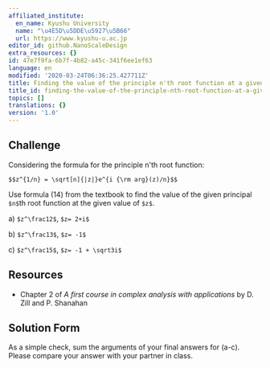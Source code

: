 ```yaml
---
affiliated_institute:
  en_name: Kyushu University
  name: "\u4E5D\u5DDE\u5927\u5B66"
  url: https://www.kyushu-u.ac.jp
editor_id: github.NanoScaleDesign
extra_resources: {}
id: 47e7f9fa-6b7f-4b82-a45c-341f6ee1ef63
language: en
modified: '2020-03-24T06:36:25.427711Z'
title: Finding the value of the principle n'th root function at a given value of z
title_id: finding-the-value-of-the-principle-nth-root-function-at-a-given-value-of-z
topics: []
translations: {}
version: '1.0'
---
```


## Challenge

Considering the formula for the principle n'th root function:

`$$z^{1/n} = \sqrt[n]{|z|}e^{i {\rm arg}(z)/n}$$`

Use formula (14) from the textbook to find the value of the given principal `$n$`th root function at the given value of `$z$`. 
    
a) `$z^\frac12$`, `$z= 2+i$`

b) `$z^\frac13$`, `$z= -1$` 

c) `$z^\frac15$`, `$z= -1 + \sqrt3i$`

    
## Resources
    
- Chapter 2 of *A first course in complex analysis with applications* by D. Zill and P. Shanahan


## Solution Form
As a simple check, sum the arguments of your final answers for (a-c).
Please compare your answer with your partner in class.
